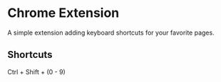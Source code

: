 # Chrome Extension

A simple extension adding keyboard shortcuts for your favorite pages.

## Shortcuts

Ctrl + Shift + (0 - 9)
